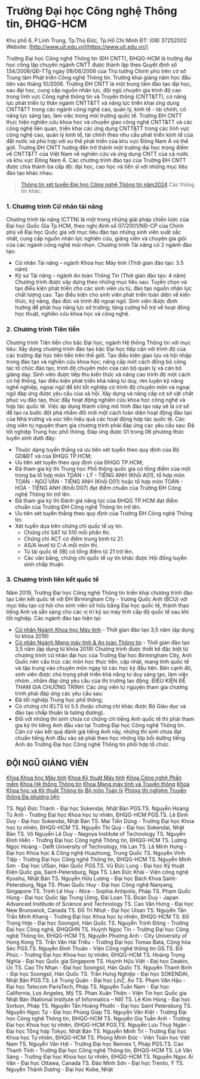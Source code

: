 # Trường Đại học Công nghệ Thông tin, ĐHQG-HCM
Khu phố 6, P.Linh Trung, Tp.Thủ Đức, Tp.Hồ Chí Minh
ĐT: (08) 37252002
Website: [http://www.uit.edu.vn](https://www.uit.edu.vn/)
 
Trường Đại học Công nghệ Thông tin (ĐH CNTT), ĐHQG-HCM là trường đại học công lập chuyên ngành CNTT được thành lập theo Quyết định số 134/2006/QĐ-TTg ngày 08/06/2006 của Thủ tướng Chính phủ trên cơ sở Trung tâm Phát triển Công nghệ Thông tin. Trường khai giảng năm học đầu tiên vào tháng 10/2006.
Trường ĐH CNTT là một trung tâm đào tạo đại học, sau đại học, cung cấp nguồn nhân lực, đội ngũ chuyên gia trình độ cao trong lĩnh vực Công nghệ thông tin và Truyền thông (CNTT&TT), có năng lực phát triển tự thân ngành CNTT&TT và năng lực triển khai ứng dụng CNTT&TT trong các ngành công nghệ cao, quản lý, kinh tế - tài chính, có năng lực sáng tạo, làm việc trong môi trường quốc tế. Trường ĐH CNTT thực hiện nghiên cứu khoa học và chuyển giao công nghệ CNTT&TT và các công nghệ liên quan, triển khai các ứng dụng CNTT&TT trong các lĩnh vực công nghệ cao, quản lý kinh tế, tài chính theo nhu cầu phát triển kinh tế của đất nước và phù hợp với xu thế phát triển của khu vực Đông Nam Á và thế giới.
Trường ĐH CNTT hướng đến trở thành một trường đại học trọng điểm về CNTT&TT của Việt Nam về nghiên cứu và ứng dụng CNTT của cả nước và khu vực Đông Nam Á.
Các chương trình đào tạo của Trường ĐH CNTT được chia thành ba cấp độ: đại học, cao học và tiến sĩ với những mục tiêu đào tạo khác nhau.
> [Thông tin xét tuyển Đại học Công nghệ Thông tin năm](https://tuyensinh.uit.edu.vn/2024-phuong-thuc-tuyen-sinh-nam-2024)[2024](https://tuyensinh.uit.edu.vn/2024-phuong-thuc-tuyen-sinh-nam-2024)
Các thông tin khác:
### 1. Chương trình Cử nhân tài năng
Chương trình tài năng (CTTN) là một trong những giải pháp chiến lược của Đại học Quốc Gia Tp.HCM, theo nghị định số 07/2001/NĐ-CP của Chính phủ về Đại học Quốc gia với mục tiêu đào tạo những sinh viên xuất sắc nhất, cung cấp nguồn nhân lực nghiên cứu, giảng viên và chuyên gia giỏi của các ngành công nghệ mũi nhọn.
Chương trình Tài năng có 2 ngành đào tạo:
- Cử nhân Tài năng – ngành Khoa học Máy tính (Thời gian đào tạo: 3.5 năm)
- Kỹ sư Tài năng – ngành An toàn Thông Tin (Thời gian đào tạo: 4 năm)
Chương trình được xây dựng theo những mục tiêu sau:
 Tuyển chọn và tạo điều kiện phát triển cho các sinh viên ưu tú, đào tạo nguồn nhân lực chất lượng cao.
 Tạo điều kiện cho sinh viên phát triển toàn diện về kiến thức, kỹ năng, đạo đức và trình độ ngoại ngữ.
 Sinh viên được định hướng để phát huy năng lực sở trường; tăng cường hỗ trợ về hoạt đông học thuật, nghiên cứu khoa học và công nghệ.
### 2. Chương trình Tiên tiến
Chương trình Tiên tiến cho bậc Đại học, ngành Hệ thống Thông tin với mục tiêu:
 Xây dựng chương trình đào tạo bậc Đại học tiếp cận với trình độ của các trường đại học tiên tiến trên thế giới.
 Tạo điều kiện giao lưu và hội nhập trong đào tạo và nghiên cứu khoa học; nâng cấp môt cách đồng bộ công tác tổ chức đào tạo, trình độ chuyên môn của cán bộ quản lý và cán bộ giảng dạy.
 Sinh viên được tiếp thu kiến thức và nâng cao trình độ một cách có hệ thống, tạo điều kiện phát triển khả năng tư duy, rèn luyện kỹ năng nghề nghiệp, ngoại ngữ để khi tốt nghiệp có trình độ chuyên môn và ngoại ngữ đáp ứng được yêu cầu của xã hội.
 Xây dựng và nâng cấp cơ sở vật chất phục vụ đào tạo, thúc đẩy hoạt động nghiên cứu khoa học công nghệ và hợp tác quốc tế.
Việc áp dụng thành công mô hình đào tạo này sẽ là cơ sở để tạo ra bước đột phá nhằm đổi mới một cách toàn diện hoạt động đào tạo của Nhà trường và xúc tiến hiệu quả các hoạt động hợp tác quốc tế.
Các ứng viên tự nguyện tham gia chương trình phải đáp ứng các yêu cầu sau:
 Đã tốt nghiệp Trung học phổ thông.
 Đáp ứng được 01 trong 06 phương thức tuyển sinh dưới đây:
  + Thuộc dạng tuyển thẳng và ưu tiên xét tuyển theo quy định của Bộ GD&ĐT và của ĐHQG TP.HCM;
  + Ưu tiên xét tuyển theo quy định của ĐHQG TP.HCM;
  + Đã tham gia kỳ thi Trung học Phổ thông quốc gia có tổng điểm của một trong ba tổ hợp môn TOÁN - LÝ - TIẾNG ANH (Khối A01), tổ hợp môn TOÁN - NGỮ VĂN - TIẾNG ANH (Khối D01) hoặc tổ hợp môn TOÁN - HÓA - TIẾNG ANH (Khối D07) đạt điểm chuẩn của Trường ĐH Công nghệ Thông tin trở lên.
  + Đã tham gia kỳ thi Đánh giá năng lực của ĐHQG TP.HCM đạt điểm chuẩn của Trường ĐH Công nghệ Thông tin trở lên.
  + Ưu tiên xét tuyển thẳng theo quy định của Trường ĐH Công nghệ Thông tin.
  + Xét tuyển dựa trên chứng chỉ quốc tế uy tín.
    - Chứng chỉ SAT từ 510 mỗi phần thi.
    - Chứng chỉ ACT có điểm trung bình từ 21.
    - AS/A level từ C-A mỗi môn thi.
    - Tú tài quốc tế (IB) có tổng điểm từ 21 trở lên.
    - Các văn bằng, chứng chỉ quốc tế uy tín khác được Hội đồng tuyển sinh chấp thuận.
### 3. Chương trình liên kết quốc tế
Năm 2019, Trường Đại học Công nghệ Thông tin triển khai chương trình đào tạo Liên kết quốc tế với ĐH Birmingham City - Vương Quốc Anh (BCU) với mục tiêu tạo cơ hội cho sinh viên sở hữu bằng Đại học quốc tế, thành thạo tiếng Anh và sẵn sàng cho các vị trí kỹ sư máy tính cấp độ quốc tế sau khi tốt nghiệp.
Các ngành đào tạo hiện tại:
- [Cử nhân Ngành Khoa học Máy tính](https://oep.uit.edu.vn/vi/nganh-khoa-hoc-may-tinh-bcu) - Thời gian đào tạo 3,5 năm (áp dụng từ khóa 2019)
- [Cử nhân Ngành Mạng máy tính & An toàn Thông tin](https://oep.uit.edu.vn/vi/nganh-mang-may-tinh-va-toan-thong-tin-bcu) - Thời gian đào tạo 3,5 năm (áp dụng từ khóa 2019)
Chương trình được thiết kế đặc biệt từ chương trình cử nhân đại học của Trường Đại học Birmingham City, Anh Quốc nên cấu trúc các môn học thực tiễn, cập nhật, mang tính quốc tế và tập trung vào chuyên môn ngay từ các học kỳ đầu tiên. Bên cạnh đó, sinh viên được chú trọng phát triển khả năng tư duy sáng tạo, làm việc nhóm…nhằm đáp ứng yêu cầu của thị trường lao động.
ĐIỀU KIỆN ĐỂ THAM GIA CHƯƠNG TRÌNH:
Các ứng viên tự nguyện tham gia chương trình phải đáp ứng các yêu cầu sau:
- Đã tốt nghiệp Trung học phổ thông;
- Có chứng chỉ IELTS từ 5.5 (hoặc chứng chỉ khác được Bộ Giáo dục và đào tạo chấp thuận là tương đương).
- Đối với những thí sinh chưa có chứng chỉ tiếng Anh quốc tế thì phải tham gia kỳ thi tiếng Anh đầu vào tại Trường Đại học Công nghệ Thông tin. Căn cứ vào kết quả đánh giá tiếng Anh này, những thí sinh chưa đạt chuẩn tiếng Anh đầu vào sẽ phải theo học những lớp bồi dưỡng tiếng Anh do Trường Đại học Công nghệ Thông tin phối hợp tổ chức.
## ĐỘI NGŨ GIẢNG VIÊN
 [Khoa Khoa học Máy tính](/truong-dai-hoc-cong-nghe-thong-tin-dhqg-hcm?qt-giang_vien=0#qt-giang_vien)
 [Khoa Kỹ thuật Máy tính](/truong-dai-hoc-cong-nghe-thong-tin-dhqg-hcm?qt-giang_vien=1#qt-giang_vien)
 [Khoa Công nghệ Phần mềm](/truong-dai-hoc-cong-nghe-thong-tin-dhqg-hcm?qt-giang_vien=2#qt-giang_vien)
 [Khoa Hệ thống Thông tin](/truong-dai-hoc-cong-nghe-thong-tin-dhqg-hcm?qt-giang_vien=3#qt-giang_vien)
 [Khoa Mạng máy tính và Truyền thông](/truong-dai-hoc-cong-nghe-thong-tin-dhqg-hcm?qt-giang_vien=4#qt-giang_vien)
 [Khoa Khoa học và Kỹ thuật Thông tin](/truong-dai-hoc-cong-nghe-thong-tin-dhqg-hcm?qt-giang_vien=5#qt-giang_vien)
 [Bộ môn Toán lý](/truong-dai-hoc-cong-nghe-thong-tin-dhqg-hcm?qt-giang_vien=6#qt-giang_vien)
 [Phòng thí nghiệm Truyền thông Đa phương tiện](/truong-dai-hoc-cong-nghe-thong-tin-dhqg-hcm?qt-giang_vien=7#qt-giang_vien)

TS. Ngô Đức Thành - Đại học Sokendai, Nhật Bản
PGS.TS. Nguyễn Hoàng Tú Anh - Trường Đại học Khoa học tự nhiên, ĐHQG-HCM
PGS.TS. Lê Đình Duy - Đại học Sokendai, Nhật Bản
TS. Mai Tiến Dũng - Trường Đại học Khoa học tự nhiên, ĐHQG-HCM
TS. Nguyễn Thị Quý - Đại học Sokendai, Nhật Bản
TS. Võ Nguyễn Lê Duy - Nagoya Institute of Technology
TS. Nguyễn Đình Hiển - Trường Đại học Công nghệ Thông tin, ĐHQG-HCM
TS. Lương Ngọc Hoàng - Delft University of Technology, Hà Lan
TS. Lê Minh Hưng - Đại học Khoa học & Công nghệ Huazhong, Trung Quốc
TS. Nguyễn Vinh Tiệp - Trường Đại học Công nghệ Thông tin, ĐHQG-HCM
TS. Nguyễn Minh Sơn - Đại học UlSan, Hàn Quốc
PGS.TS. Vũ Đức Lung - Đại học Kỹ thuật Điện Quốc gia, Saint-Petersburg, Nga
TS. Lâm Đức Khải - Viện công nghệ Kyushu, Nhật Bản
TS. Nguyễn Hữu Lượng - Đại học Bách Khoa Saint-Petersburg, Nga
TS. Phan Quốc Huy - Đại học Công nghệ Nanyang, Singapore
TS. Trịnh Lê Huy - Nice - Sophia Antipolis, Pháp
TS. Phạm Quốc Hùng - Đại học Quốc lập Trung Ương, Đài Loan
TS. Đoàn Duy - Japan Advanced Institude of Science and Technology
TS. Cao Văn Hưng - Đại học New Brunswick, Canada
TS. Đỗ Trí Nhựt - Đại học Ulsan
TS. Nguyễn Tấn Trần Minh Khang - Trường Đại học Khoa học tự nhiên, ĐHQG-HCM
TS. Đỗ Trọng Hợp - Đại học Soongsil, Hàn Quốc
TS. Nguyễn Trịnh Đông - Trường Đại học Công nghệ, ĐHQGHN
TS. Huỳnh Ngọc Tín - Trường Đại học Công nghệ Thông tin, ĐHQG-HCM
TS. Nguyễn Phương Anh - City University of Hong Kong
TS. Trần Văn Hải Triều - Trường Đại học Tomas Bata, Cộng hòa Séc
PGS.TS. Nguyễn Đình Thuân - Viện Công nghệ thông tin
GS.TS. Đỗ Phúc - Trường Đại học Khoa học tự nhiên, ĐHQG-HCM
TS. Hoàng Trọng Nghĩa - Đại học Quốc gia Singapore
TS. Huỳnh Hữu Việt - Đại học Deakin, Úc
TS. Cao Thị Nhạn - Đại học Soongsil, Hàn Quốc
TS. Nguyễn Thanh Bình - Đại học Soongsil, Hàn Quốc
TS. Trần Hưng Nghiệp - Đại học SOKENDAI, Nhật Bản
PGS.TS. Lê Trung Quân - Đại học LinZ, Áo
TS. Phạm Văn Hậu - Đại học Telecom ParisTech, Pháp
TS. Nguyễn Tuấn Nam - Đại học California, Los Angeles, Mỹ
TS. Phan Xuân Thiện - Viện Tin học Quốc gia Nhật Bản (National Institute of Informatics – NII)
TS. Lê Kim Hùng - Đại học Sorbon, Pháp
TS. Nguyễn Tấn Hoàng Phước - Đại học Saint Petersburg
TS. Nguyễn Ngọc Tự - Đại học Phùng Giáp
TS. Nguyễn Văn Kiệt - Trường Đại học Công nghệ Thông tin, ĐHQG-HCM
TS. Nguyễn Gia Tuấn Anh - Trường Đại học Khoa học tự nhiên, ĐHQG-HCM
PGS.TS. Nguyễn Lưu Thuỳ Ngân - Đại học Tổng hợp Tokyo, Nhật Bản
TS. Nguyễn Minh Trí - Trường Đại học Khoa học Tự nhiên, ĐHQG-HCM
TS. Phùng Minh Đức - Viện Toán học Việt Nam
TS. Nguyễn Văn Hợi - Trường Đại học Rennes 1, Pháp
PGS.TS. Cao Thanh Tình - Trường Đại học Công nghệ Thông tin, ĐHQG-HCM
TS. Lê Văn Sáng - Trường Đại học Khoa học tự nhiên, ĐHQG-HCM
TS. Nguyễn Ngọc Ái Vân - Đại học Ottawa, Canada
TS. Đào Minh Sơn - Đại học Trento, Ý
TS. Nguyễn Thành Dương - Đại học Kobe, Nhật
